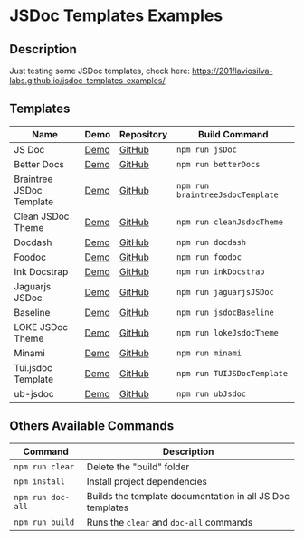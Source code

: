 # JSDoc Templates Examples

## Description

Just testing some JSDoc templates, check here: https://201flaviosilva-labs.github.io/jsdoc-templates-examples/

## Templates
| Name                     | Demo                                                                                           | Repository                                                  | Build Command                    |
| ------------------------ | ---------------------------------------------------------------------------------------------- | ----------------------------------------------------------- | -------------------------------- |
| JS Doc                   | [Demo](https://201flaviosilva-labs.github.io/jsdoc-templates-examples/JSDoc/)                  | [GitHub](https://github.com/jsdoc/jsdoc)                    | `npm run jsDoc`                  |
| Better Docs              | [Demo](https://201flaviosilva-labs.github.io/jsdoc-templates-examples/betterDocs/)             | [GitHub](https://github.com/SoftwareBrothers/better-docs)   | `npm run betterDocs`             |
| Braintree JSDoc Template | [Demo](https://201flaviosilva-labs.github.io/jsdoc-templates-examples/braintreeJsdocTemplate/) | [GitHub](https://github.com/braintree/jsdoc-template)       | `npm run braintreeJsdocTemplate` |
| Clean JSDoc Theme        | [Demo](https://201flaviosilva-labs.github.io/jsdoc-templates-examples/CleanJsdocTheme/)        | [GitHub](https://github.com/ankitskvmdam/clean-jsdoc-theme) | `npm run cleanJsdocTheme`        |
| Docdash                  | [Demo](https://201flaviosilva-labs.github.io/jsdoc-templates-examples/docdash/)                | [GitHub](https://github.com/clenemt/docdash)                | `npm run docdash`                |
| Foodoc                   | [Demo](https://201flaviosilva-labs.github.io/jsdoc-templates-examples/foodoc/)                 | [GitHub](https://github.com/steveush/foodoc)                | `npm run foodoc`                 |
| Ink Docstrap             | [Demo](https://201flaviosilva-labs.github.io/jsdoc-templates-examples/inkDocstrap/)            | [GitHub](https://github.com/docstrap/docstrap)              | `npm run inkDocstrap`            |
| Jaguarjs JSDoc           | [Demo](https://201flaviosilva-labs.github.io/jsdoc-templates-examples/jaguarjsJSDoc/)          | [GitHub](https://github.com/pixijs/jaguarjs-jsdoc)          | `npm run jaguarjsJSDoc`          |
| Baseline                 | [Demo](https://201flaviosilva-labs.github.io/jsdoc-templates-examples/jsdocBaseline/)          | [GitHub](https://github.com/hegemonic/jsdoc-baseline)       | `npm run jsdocBaseline`          |
| LOKE JSDoc Theme         | [Demo](https://201flaviosilva-labs.github.io/jsdoc-templates-examples/lokeJsdocTheme/)         | [GitHub](https://github.com/LOKE/jsdoc-theme)               | `npm run lokeJsdocTheme`         |
| Minami                   | [Demo](https://201flaviosilva-labs.github.io/jsdoc-templates-examples/minami/)                 | [GitHub](https://github.com/Nijikokun/minami)               | `npm run minami`                 |
| Tui.jsdoc Template       | [Demo](https://201flaviosilva-labs.github.io/jsdoc-templates-examples/TUIJSDocTemplate/)       | [GitHub](https://github.com/nhn/tui.jsdoc-template)         | `npm run TUIJSDocTemplate`       |
| ub-jsdoc                 | [Demo](https://201flaviosilva-labs.github.io/jsdoc-templates-examples/ubJsdoc/)                | [GitHub](https://github.com/UnityBaseJS/ub-jsdoc)           | `npm run ubJsdoc`                |

## Others Available Commands

| Command           | Description                                               |
| ----------------- | --------------------------------------------------------- |
| `npm run clear`   | Delete the "build" folder                                 |
| `npm install`     | Install project dependencies                              |
| `npm run doc-all` | Builds the template documentation in all JS Doc templates |
| `npm run build`   | Runs the `clear` and `doc-all` commands                   |
